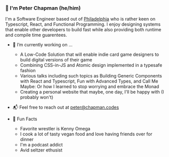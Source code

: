 ### :ocean: I'm Peter Chapman (he/him)

I'm a Software Engineer based out of [Philadelphia](https://www.google.com/maps/place/Philadelphia,+PA) who is rather keen on Typescript, React, and Functional Programming. I enjoy designing systems that enable other developers to build fast while also providing both runtime and compile time guarentees.

- :construction_worker: I’m currently working on ...
  - A Low-Code Solution that will enable indie card game designers to build digital versions of their game  
  - Combining CSS-in-JS and Atomic design implemented in a typesafe fashion
  - Various talks including such topics as Building Generic Components with React and Typescript, Fun with Advanced Types, and Call Me Maybe: Or how I learned to stop worrying and embrace the Monad
  - Creating a personal website that maybe, one day, I'll be happy with (I probably won't)

- :mailbox_with_mail: Feel free to reach out at [peter@chapman.codes](mailto:peter@chapman.codes)

- :tada: Fun Facts
  - Favorite wrestler is Kenny Omega
  - I cook a lot of tasty vegan food and love having friends over for dinner
  - I'm a podcast addict
  - Avid seltzer ethusist
